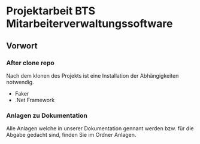 # Projektarbeit BTS Mitarbeiterverwaltungssoftware
## Vorwort
### After clone repo
Nach dem klonen des Projekts ist eine Installation der Abhängigkeiten notwendig.
* Faker
* .Net Framework
### Anlagen zu Dokumentation
Alle Anlagen welche in unserer Dokumentation gennant werden bzw. für die Abgabe gedacht sind, finden Sie im Ordner Anlagen.
